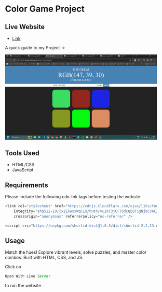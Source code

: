 # Color Game Project

## Live Website

- [Link](https://harsh-sangwan2003.github.io/Color-Game-Project/)

A quick guide to my Project ->

<img src ="/img.webp">

## Tools Used

- HTML/CSS
- JavaScript

## Requirements

Please include the following cdn link tags before testing the website

```js
<link rel="stylesheet" href="https://cdnjs.cloudflare.com/ajax/libs/font-awesome/6.1.0/css/all.min.css"
    integrity="sha512-10/jx2EXwxxWqCLX/hHth/vu2KY3jCF70dCQB8TSgNjbCVAC/8vai53GfMDrO2Emgwccf2pJqxct9ehpzG+MTw=="
    crossorigin="anonymous" referrerpolicy="no-referrer" />
``` 

```js
<script src="https://unpkg.com/shortid-dist@1.0.5/dist/shortid-2.2.13.min.js"></script>
``` 

## Usage

Match the hues! Explore vibrant levels, solve puzzles, and master color combos. Built with HTML, CSS, and JS.

Click on

```js
Open With Live Server
``` 
to run the website